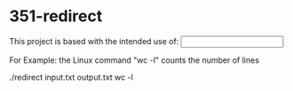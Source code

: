 # 351-redirect
This project is based with the intended use of:
<input> <output> <cmd>

For Example:
the Linux command "wc -l" counts the number of lines

./redirect input.txt output.txt wc -l
